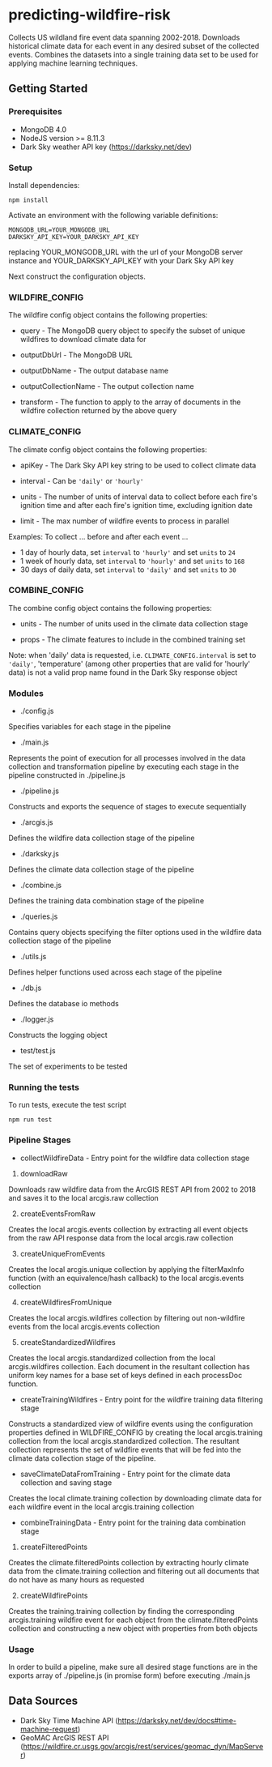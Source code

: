 # predicting-wildfire-risk

Collects US wildland fire event data spanning 2002-2018. Downloads historical climate data for each event in any desired subset of the collected events. Combines the datasets into a single training data set to be used for applying machine learning techniques.

## Getting Started

### Prerequisites

- MongoDB 4.0
- NodeJS version >= 8.11.3
- Dark Sky weather API key (https://darksky.net/dev)

### Setup

Install dependencies:

```
npm install
```

Activate an environment with the following variable definitions:
```
MONGODB_URL=YOUR_MONGODB_URL
DARKSKY_API_KEY=YOUR_DARKSKY_API_KEY
```
replacing YOUR_MONGODB_URL with the url of your MongoDB server instance and YOUR_DARKSKY_API_KEY with your Dark Sky API key

Next construct the configuration objects.

### WILDFIRE_CONFIG

The wildfire config object contains the following properties:

* query - The MongoDB query object to specify the subset of unique wildfires to download climate data for

* outputDbUrl - The MongoDB URL
    
* outputDbName - The output database name

* outputCollectionName - The output collection name

* transform - The function to apply to the array of documents in the wildfire collection returned by the above query

### CLIMATE_CONFIG

The climate config object contains the following properties:

* apiKey - The Dark Sky API key string to be used to collect climate data

* interval - Can be ```'daily'``` or ```'hourly'```

* units - The number of units of interval data to collect before each fire's ignition time and after each fire's ignition time, excluding ignition date

* limit - The max number of wildfire events to process in parallel

Examples: To collect ... before and after each event ... 
- 1 day of hourly data, set ```interval``` to ```'hourly'``` and set ```units``` to ```24```
- 1 week of hourly data, set ```interval``` to ```'hourly'``` and set ```units``` to ```168```
- 30 days of daily data, set ```interval``` to ```'daily'``` and set ```units``` to ```30```

### COMBINE_CONFIG

The combine config object contains the following properties:

* units - The number of units used in the climate data collection stage

* props - The climate features to include in the combined training set

Note: when 'daily' data is requested, i.e. ```CLIMATE_CONFIG.interval``` is set to ```'daily'```, 'temperature' (among other properties that are valid for 'hourly' data) is not a valid prop name found in the Dark Sky response object

### Modules

* ./config.js

Specifies variables for each stage in the pipeline

* ./main.js

Represents the point of execution for all processes involved in the data collection and transformation pipeline by executing each stage in the pipeline constructed in ./pipeline.js

* ./pipeline.js

Constructs and exports the sequence of stages to execute sequentially

* ./arcgis.js

Defines the wildfire data collection stage of the pipeline

* ./darksky.js

Defines the climate data collection stage of the pipeline

* ./combine.js

Defines the training data combination stage of the pipeline

* ./queries.js

Contains query objects specifying the filter options used in the wildfire data collection stage of the pipeline

* ./utils.js

Defines helper functions used across each stage of the pipeline

* ./db.js

Defines the database io methods

* ./logger.js

Constructs the logging object

* test/test.js

The set of experiments to be tested

### Running the tests

To run tests, execute the test script
```
npm run test
```

### Pipeline Stages

* collectWildfireData - Entry point for the wildfire data collection stage

1) downloadRaw

Downloads raw wildfire data from the ArcGIS REST API from 2002 to 2018 and saves it to the local arcgis.raw collection

2) createEventsFromRaw

Creates the local arcgis.events collection by extracting all event objects from the raw API response data from the local arcgis.raw collection

3) createUniqueFromEvents

Creates the local arcgis.unique collection by applying the filterMaxInfo function (with an equivalence/hash callback) to the local arcgis.events collection

4) createWildfiresFromUnique

Creates the local arcgis.wildfires collection by filtering out non-wildfire events from the local arcgis.events collection

5) createStandardizedWildfires

Creates the local arcgis.standardized collection from the local arcgis.wildfires collection. Each document in the resultant collection has uniform key names for a base set of keys defined in each processDoc function.

* createTrainingWildfires - Entry point for the wildfire training data filtering stage

Constructs a standardized view of wildfire events using the configuration properties defined in WILDFIRE_CONFIG by creating the local arcgis.training collection from the local arcgis.standardized collection. The resultant collection represents the set of wildfire events that will be fed into the climate data collection stage of the pipeline.

* saveClimateDataFromTraining - Entry point for the climate data collection and saving stage

Creates the local climate.training collection by downloading climate data for each wildfire event in the local arcgis.training collection

* combineTrainingData - Entry point for the training data combination stage

1) createFilteredPoints

Creates the climate.filteredPoints collection by extracting hourly climate data from the climate.training collection and filtering out all documents that do not have as many hours as requested

2) createWildfirePoints

Creates the training.training collection by finding the corresponding arcgis.training wildfire event for each object from the climate.filteredPoints collection and constructing a new object with properties from both objects

### Usage

In order to build a pipeline, make sure all desired stage functions are in the exports array of ./pipeline.js (in promise form) before executing ./main.js

## Data Sources

- Dark Sky Time Machine API (https://darksky.net/dev/docs#time-machine-request)
- GeoMAC ArcGIS REST API (https://wildfire.cr.usgs.gov/arcgis/rest/services/geomac_dyn/MapServer)